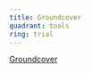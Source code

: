 ```yaml
---
title: Groundcover
quadrant: tools
ring: trial
---
```


[Groundcover](https://www.groundcover.com/)
